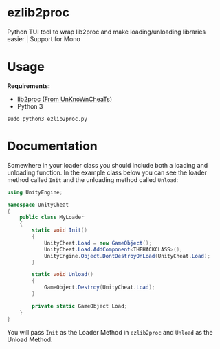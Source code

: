 # ezlib2proc
Python TUI tool to wrap lib2proc and make loading/unloading libraries easier | Support for Mono

# Usage

**Requirements:**

- [lib2proc (From UnKnoWnCheaTs)](https://www.unknowncheats.me/forum/pc-software/214802-lib2proc-definitive-os-macos-injector.html)
- Python 3

`sudo python3 ezlib2proc.py`

# Documentation

Somewhere in your loader class you should include both a loading and unloading function. In the example class below you can see the loader method called `Init` and the unloading method called `Unload`:

```csharp
using UnityEngine;

namespace UnityCheat
{
    public class MyLoader
    {
        static void Init()
        {
            UnityCheat.Load = new GameObject();
            UnityCheat.Load.AddComponent<THEHACKCLASS>();
            UnityEngine.Object.DontDestroyOnLoad(UnityCheat.Load);
        }

        static void Unload()
        {
            GameObject.Destroy(UnityCheat.Load);
        }

        private static GameObject Load;
    }
}
```

You will pass `Init` as the Loader Method in `ezlib2proc` and `Unload` as the Unload Method.
